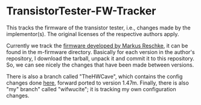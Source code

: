 # TransistorTester-FW-Tracker

This tracks the firmware of the transistor tester, i.e., changes made by the implementor(s). The original licenses of the respective authors apply.

Currently we track the [firmware developed by Markus Reschke](https://github.com/madires/Transistortester-Warehouse), it can be found in the m-firmware directory. Basically for each version in the author's repository, I download the tarball, unpack it and commit it to this repository. So, we can see nicely the changes that have been made between versions.

There is also a branch called "TheHWCave", which contains the config changes done [here](https://github.com/TheHWcave/TransistorTester), forward ported to version 1.47m. Finally, there is also "my" branch" called "wifwucite"; it is tracking my own configuration changes.
